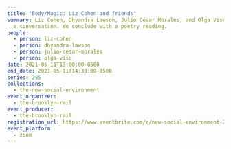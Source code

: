 ```yaml
---
title: "Body/Magic: Liz Cohen and friends"
summary: Liz Cohen, Dhyandra Lawson, Julio César Morales, and Olga Viso join for
  a conversation. We conclude with a poetry reading.
people:
  - person: liz-cohen
  - person: dhyandra-lawson
  - person: julio-cesar-morales
  - person: olga-viso
date: 2021-05-11T13:00:00-0500
end_date: 2021-05-11T14:30:00-0500
series: 295
collections:
  - the-new-social-environment
event_organizer:
  - the-brooklyn-rail
event_producer:
  - the-brooklyn-rail
registration_url: https://www.eventbrite.com/e/new-social-environment-295-bodymagic-liz-cohen-and-friends-tickets-153548498693
event_platform:
  - zoom
---
```


